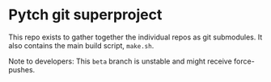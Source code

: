 # Pytch git superproject

This repo exists to gather together the individual repos as git
submodules.  It also contains the main build script, `make.sh`.

Note to developers: This `beta` branch is unstable and might receive
force-pushes.
